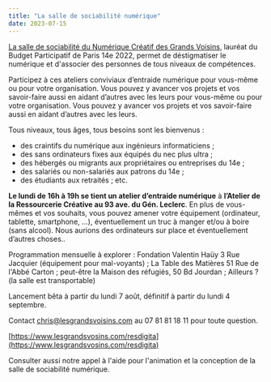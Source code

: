 ```yaml
---
title: "La salle de sociabilité numérique"
date: 2023-07-15
---
```


[La salle de sociabilité du Numérique Créatif des Grands Voisins](https://www.lesgrandsvoisins.com/mission/resdigita/numerique-creatif/sociabilite-numerique), lauréat du Budget Participatif de Paris 14e 2022, permet de déstigmatiser le numérique et d'associer des personnes de tous niveaux de compétences.

Participez à ces ateliers conviviaux d’entraide numérique pour vous-même ou pour votre organisation. Vous pouvez y avancer vos projets et vos savoir-faire aussi en aidant d’autres avec les leurs pour vous-même ou pour votre organisation. Vous pouvez y avancer vos projets et vos savoir-faire aussi en aidant d’autres avec les leurs.

Tous niveaux, tous âges, tous besoins sont les bienvenus :

- des craintifs du numérique aux ingénieurs informaticiens ;
- des sans ordinateurs fixes aux équipés du nec plus ultra ;
- des hébergés ou migrants aux propriétaires ou entreprises du 14e ;
- des salariés ou non-salariés aux patrons du 14e ;
- des étudiants aux retraités ; etc.

**Le lundi de 16h à 19h se tient un atelier d’entraide numérique** à **l’Atelier de la Ressourcerie Créative au 93 ave. du Gén. Leclerc**. En plus de vous-mêmes et vos souhaits, vous pouvez amener votre équipement (ordinateur, tablette, smartphone, …), éventuellement un truc à manger et/ou à boire (sans alcool). Nous aurions des ordinateurs sur place et éventuellement d’autres choses..

Programmation mensuelle à explorer : Fondation Valentin Haüy 3 Rue Jacquier (équipement pour mal-voyants) ; La Table des Matières 51 Rue de l'Abbé Carton ; peut-être la Maison des réfugiés, 50 Bd Jourdan ; Ailleurs ? (la salle est transportable)

Lancement bêta à partir du lundi 7 août, définitif à partir du lundi 4 septembre.

Contact [chris@lesgrandsvoisins.com](mailto:chris@lesgrandsvoisins.com) au 07 81 81 18 11 pour toute question.

[https://www.lesgrandsvosins.com/resdigita](https://www.lesgrandsvosins.com/resdigita)

Consulter aussi notre appel à l'aide pour l'animation et la conception de la salle de sociabilité numérique.